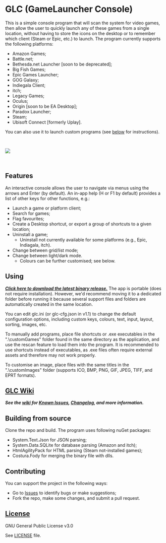 # GLC (GameLauncher Console)

This is a simple console program that will scan the system for video games, then allow the user to quickly launch any of these games from a single location, without having to store the icons on the desktop or to remember which client (Steam or Epic, etc.) to launch. The program currently supports the following platforms:
- Amazon Games;
- Battle&period;net;
- Bethesda&period;net Launcher [soon to be deprecated];
- Big Fish Games;
- Epic Games Launcher;
- GOG Galaxy;
- Indiegala Client;
- itch;
- Legacy Games;
- Oculus;
- Origin [soon to be EA Desktop];
- Paradox Launcher;
- Steam;
- Ubisoft Connect [formerly Uplay].

You can also use it to launch custom programs (see [below](#Using) for instructions).

<br/>

![](GLConsole.gif)

<br/>

## Features
An interactive console allows the user to navigate via menus using the arrows and Enter (by default). An in-app help (H or F1 by default) provides a list of other keys for other functions, e.g.:
- Launch a game or platform client;
- Search for games;
- Flag favourites;
- Create a Desktop shortcut, or export a group of shortcuts to a given location;
- Uninstall a game;
  - Uninstall not currently available for some platforms (e.g., Epic, Indiagala, itch).
- Change between grid/list mode;
- Change between light/dark mode.
  - Colours can be further customised; see below.

## Using
***[Click here to download the latest binary release.](../../releases/latest/download/glc.exe)*** The app is portable (does not require installation). However, we'd recommend moving it to a dedicated folder before running it because several support files and folders are automatically created in the same location.

You can edit glc.ini (or glc-cfg.json in v1.1) to change the default configuration options, including custom keys, colours, text, input, layout, sorting, images, etc.

To manually add programs, place file shortcuts or .exe executables in the ".\customGames" folder found in the same directory as the application, and use the rescan feature to load them into the program. It is recommended to use shortcuts instead of executables, as .exe files often require external assets and therefore may not work properly.

To customise an image, place files with the same titles in the ".\customImages" folder (supports ICO, BMP, PNG, GIF, JPEG, TIFF, and EPRT formats).

## [GLC Wiki](../../wiki)
***See the [wiki](../../wiki) for [Known Issues](../../wiki/Known-Issues), [Changelog](../../wiki/Changelog), and more information.***

## Building from source
Clone the repo and build. The program uses following nuGet packages:
- System.Text.Json for JSON parsing;
- System.Data.SQLite for database parsing (Amazon and itch);
- HtmlAgilityPack for HTML parsing (Steam not-installed games);
- Costura.Fody for merging the binary file with dlls.

## Contributing
You can support the project in the following ways:
- Go to [Issues](/Solaire/GLC/issues) to identify bugs or make suggestions;
- Fork the repo, make some changes, and submit a pull request.

## [License](LICENSE)
GNU General Public License v3.0

See [LICENSE](LICENSE) file.
